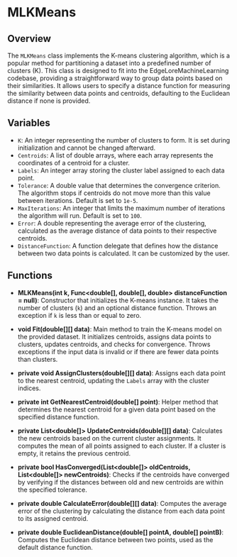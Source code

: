 # MLKMeans

## Overview
The `MLKMeans` class implements the K-means clustering algorithm, which is a popular method for partitioning a dataset into a predefined number of clusters (K). This class is designed to fit into the EdgeLoreMachineLearning codebase, providing a straightforward way to group data points based on their similarities. It allows users to specify a distance function for measuring the similarity between data points and centroids, defaulting to the Euclidean distance if none is provided.

## Variables

- `K`: An integer representing the number of clusters to form. It is set during initialization and cannot be changed afterward.
- `Centroids`: A list of double arrays, where each array represents the coordinates of a centroid for a cluster.
- `Labels`: An integer array storing the cluster label assigned to each data point.
- `Tolerance`: A double value that determines the convergence criterion. The algorithm stops if centroids do not move more than this value between iterations. Default is set to `1e-5`.
- `MaxIterations`: An integer that limits the maximum number of iterations the algorithm will run. Default is set to `100`.
- `Error`: A double representing the average error of the clustering, calculated as the average distance of data points to their respective centroids.
- `DistanceFunction`: A function delegate that defines how the distance between two data points is calculated. It can be customized by the user.

## Functions

- **MLKMeans(int k, Func<double[], double[], double> distanceFunction = null)**: Constructor that initializes the K-means instance. It takes the number of clusters (`k`) and an optional distance function. Throws an exception if `k` is less than or equal to zero.

- **void Fit(double[][] data)**: Main method to train the K-means model on the provided dataset. It initializes centroids, assigns data points to clusters, updates centroids, and checks for convergence. Throws exceptions if the input data is invalid or if there are fewer data points than clusters.

- **private void AssignClusters(double[][] data)**: Assigns each data point to the nearest centroid, updating the `Labels` array with the cluster indices.

- **private int GetNearestCentroid(double[] point)**: Helper method that determines the nearest centroid for a given data point based on the specified distance function.

- **private List<double[]> UpdateCentroids(double[][] data)**: Calculates the new centroids based on the current cluster assignments. It computes the mean of all points assigned to each cluster. If a cluster is empty, it retains the previous centroid.

- **private bool HasConverged(List<double[]> oldCentroids, List<double[]> newCentroids)**: Checks if the centroids have converged by verifying if the distances between old and new centroids are within the specified tolerance.

- **private double CalculateError(double[][] data)**: Computes the average error of the clustering by calculating the distance from each data point to its assigned centroid.

- **private double EuclideanDistance(double[] pointA, double[] pointB)**: Computes the Euclidean distance between two points, used as the default distance function.